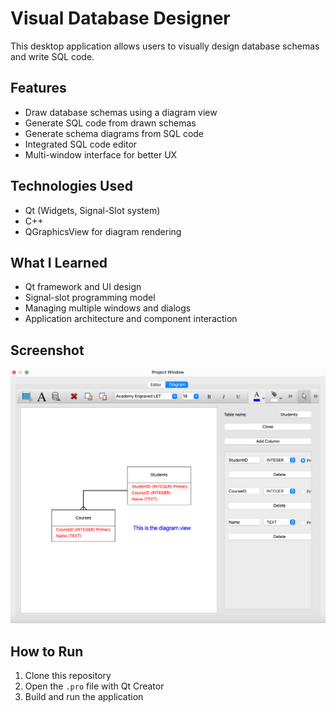 # Visual Database Designer

This desktop application allows users to visually design database schemas and write SQL code.

## Features
- Draw database schemas using a diagram view
- Generate SQL code from drawn schemas
- Generate schema diagrams from SQL code
- Integrated SQL code editor
- Multi-window interface for better UX

## Technologies Used
- Qt (Widgets, Signal-Slot system)
- C++
- QGraphicsView for diagram rendering

## What I Learned
- Qt framework and UI design
- Signal-slot programming model
- Managing multiple windows and dialogs
- Application architecture and component interaction

## Screenshot
![Designer View](https://github.com/Albert-Kison/IDE/blob/main/Screenshot_Visual_Database_Designer.png)

## How to Run
1. Clone this repository
2. Open the `.pro` file with Qt Creator
3. Build and run the application
